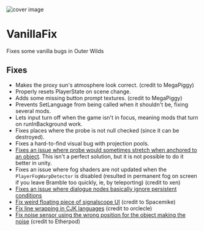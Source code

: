 ![cover image](cover.png)

# VanillaFix
Fixes some vanilla bugs in Outer Wilds

## Fixes
- Makes the proxy sun's atmosphere look correct. (credit to MegaPiggy)
- Properly resets PlayerState on scene change.
- Adds some missing button prompt textures. (credit to MegaPiggy)
- Prevents SetLanguage from being called when it shouldn't be, fixing several mods.
- Lets input turn off when the game isn't in focus, meaning mods that turn on runInBackground work.
- Fixes places where the probe is not null checked (since it can be destroyed).
- Fixes a hard-to-find visual bug with projection pools.
- [Fixes an issue where probe would sometimes stretch when anchored to an object](https://github.com/JohnCorby/ow-vanilla-fix/issues/7). This isn't a perfect solution, but it is not possible to do it better in unity.
- Fixes an issue where fog shaders are not updated when the `PlayerFogWarpDetector` is disabled (resulted in permanent fog on screen if you leave Bramble too quickly, ie, by teleporting) (credit to xen)
- [Fixes an issue where dialogue nodes basically ignore persistent conditions](https://github.com/JohnCorby/ow-vanilla-fix/issues/17) 
- [Fix weird floating piece of signalscope UI](https://github.com/JohnCorby/ow-vanilla-fix/pull/28) (credit to Spacemike)
- [Fix line wrapping in CJK languages](https://github.com/JohnCorby/ow-vanilla-fix/pull/27) (credit to orclecle)
- [Fix noise sensor using the wrong position for the object making the noise](https://github.com/JohnCorby/ow-vanilla-fix/pull/30) (credit to Etherpod)
